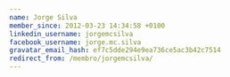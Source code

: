 ```yaml
---
name: Jorge Silva
member_since: 2012-03-23 14:34:58 +0100
linkedin_username: jorgemcsilva
facebook_username: jorge.mc.silva
gravatar_email_hash: ef7c5dde294e9ea736ce5ac3b42c7514
redirect_from: /membro/jorgemcsilva/
---
```

